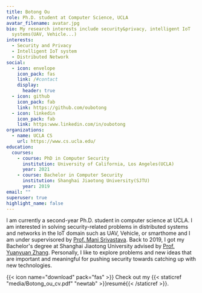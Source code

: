 ```yaml
---
title: Botong Ou
role: Ph.D. student at Computer Science, UCLA
avatar_filename: avatar.jpg
bio: My research interests include security&privacy, intelligent IoT
  systems(UAV, Vehicle...)
interests:
  - Security and Privacy
  - Intelligent IoT system
  - Distributed Network
social:
  - icon: envelope
    icon_pack: fas
    link: /#contact
    display:
      header: true
  - icon: github
    icon_pack: fab
    link: https://github.com/oubotong
  - icon: linkedin
    icon_pack: fab
    link: https:www.linkedin.com/in/oubotong
organizations:
  - name: UCLA CS
    url: https://www.cs.ucla.edu/
education:
  courses:
    - course: PhD in Computer Security
      institution: University of California, Los Angeles(UCLA)
      year: 2021
    - course: Bachelor in Computer Security
      institution: Shanghai Jiaotong University(SJTU)
      year: 2019
email: ""
superuser: true
highlight_name: false
---
```

I am currently a second-year Ph.D. student in computer science at UCLA. I am interested in solving security-related problems in distributed systems and networks in the IoT domain such as UAV, Vehicle, or smarthome and I am under supervisored by [Prof. Mani Srivastava](https://www.ee.ucla.edu/mani-srivastava/). Back to 2019, I got my Bachelor's degree at Shanghai Jiaotong University advised by [Prof. Yuanyuan Zhang](http://www.yyjess.com/). Personally, I like to explore problems and new ideas that are important and meaningful for pushing security towards catching up with new technologies. 

{{< icon name="download" pack="fas" >}} Check out my {{< staticref "media/Botong_ou_cv.pdf" "newtab" >}}resumé{{< /staticref >}}.